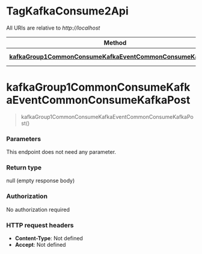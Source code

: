# TagKafkaConsume2Api

All URIs are relative to *http://localhost*

| Method | HTTP request | Description |
|------------- | ------------- | -------------|
| [**kafkaGroup1CommonConsumeKafkaEventCommonConsumeKafkaPost**](TagKafkaConsume2Api.md#kafkaGroup1CommonConsumeKafkaEventCommonConsumeKafkaPost) | **POST** /kafka/group1/commonConsumeKafka/EventCommonConsumeKafka |  |


<a name="kafkaGroup1CommonConsumeKafkaEventCommonConsumeKafkaPost"></a>
# **kafkaGroup1CommonConsumeKafkaEventCommonConsumeKafkaPost**
> kafkaGroup1CommonConsumeKafkaEventCommonConsumeKafkaPost()



### Parameters
This endpoint does not need any parameter.

### Return type

null (empty response body)

### Authorization

No authorization required

### HTTP request headers

- **Content-Type**: Not defined
- **Accept**: Not defined

